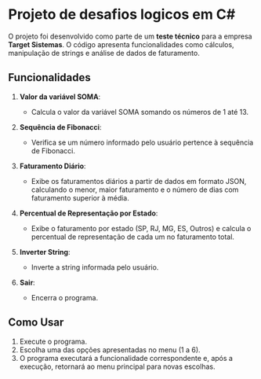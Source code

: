 # Projeto de desafios logicos em C#

O projeto foi desenvolvido como parte de um **teste técnico** para a empresa **Target Sistemas**.
O código apresenta funcionalidades como cálculos, manipulação de strings e análise de dados de faturamento.

## Funcionalidades

1. **Valor da variável SOMA**:
   - Calcula o valor da variável SOMA somando os números de 1 até 13.

2. **Sequência de Fibonacci**:
   - Verifica se um número informado pelo usuário pertence à sequência de Fibonacci.

3. **Faturamento Diário**:
   - Exibe os faturamentos diários a partir de dados em formato JSON, calculando o menor, maior faturamento e o número de dias com faturamento superior à média.

4. **Percentual de Representação por Estado**:
   - Exibe o faturamento por estado (SP, RJ, MG, ES, Outros) e calcula o percentual de representação de cada um no faturamento total.

5. **Inverter String**:
   - Inverte a string informada pelo usuário.

6. **Sair**:
   - Encerra o programa.

## Como Usar

1. Execute o programa.
2. Escolha uma das opções apresentadas no menu (1 a 6).
3. O programa executará a funcionalidade correspondente e, após a execução, retornará ao menu principal para novas escolhas.
